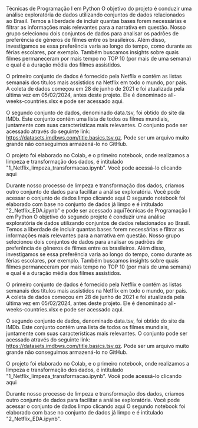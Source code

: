 Técnicas de Programação I em Python
O objetivo do  projeto é conduzir uma análise exploratória de dados utilizando conjuntos de dados relacionados ao Brasil. Temos a liberdade de incluir quantas bases forem necessárias e filtrar as informações mais relevantes para a narrativa em questão. Nosso grupo selecionou dois conjuntos de dados para analisar os padrões de preferência de gêneros de filmes entre os brasileiros. Além disso, investigamos se essa preferência varia ao longo do tempo, como durante as férias escolares, por exemplo. Também buscamos insights sobre quais filmes permaneceram por mais tempo no TOP 10 (por mais de uma semana) e qual é a duração média dos filmes assistidos.

O primeiro conjunto de dados é fornecido pela Netflix e contém as listas semanais dos títulos mais assistidos na Netflix em todo o mundo, por país. A coleta de dados começou em 28 de junho de 2021 e foi atualizada pela última vez em 05/02/2024, antes deste projeto. Ele é denominado all-weeks-countries.xlsx e pode ser acessado aqui.

O segundo conjunto de dados, denominado data.tsv, foi obtido do site da IMDb. Este conjunto contém uma lista de todos os filmes mundiais, juntamente com suas características mais relevantes. O conjunto pode ser acessado através do seguinte link: https://datasets.imdbws.com/title.basics.tsv.gz. Pode ser um arquivo muito grande não conseguimos armazená-lo no GitHub.

O projeto foi elaborado no Colab, e o primeiro notebook, onde realizamos a limpeza e transformação dos dados, é intitulado "1_Netflix_limpeza_transformacao.ipynb". Você pode acessá-lo clicando aqui

Durante nosso processo de limpeza e transformação dos dados, criamos outro conjunto de dados para facilitar a análise exploratória. Você pode acessar o conjunto de dados limpo clicando aqui
O segundo notebook foi elaborado com base no conjunto de dados já limpo e é intitulado "2_Netflix_EDA.ipynb" e pode ser acessado aquiTécnicas de Programação I em Python
O objetivo do segundo projeto é conduzir uma análise exploratória de dados utilizando conjuntos de dados relacionados ao Brasil. Temos a liberdade de incluir quantas bases forem necessárias e filtrar as informações mais relevantes para a narrativa em questão. Nosso grupo selecionou dois conjuntos de dados para analisar os padrões de preferência de gêneros de filmes entre os brasileiros. Além disso, investigamos se essa preferência varia ao longo do tempo, como durante as férias escolares, por exemplo. Também buscamos insights sobre quais filmes permaneceram por mais tempo no TOP 10 (por mais de uma semana) e qual é a duração média dos filmes assistidos.

O primeiro conjunto de dados é fornecido pela Netflix e contém as listas semanais dos títulos mais assistidos na Netflix em todo o mundo, por país. A coleta de dados começou em 28 de junho de 2021 e foi atualizada pela última vez em 05/02/2024, antes deste projeto. Ele é denominado all-weeks-countries.xlsx e pode ser acessado aqui.

O segundo conjunto de dados, denominado data.tsv, foi obtido do site da IMDb. Este conjunto contém uma lista de todos os filmes mundiais, juntamente com suas características mais relevantes. O conjunto pode ser acessado através do seguinte link: https://datasets.imdbws.com/title.basics.tsv.gz. Pode ser um arquivo muito grande não conseguimos armazená-lo no GitHub.

O projeto foi elaborado no Colab, e o primeiro notebook, onde realizamos a limpeza e transformação dos dados, é intitulado "1_Netflix_limpeza_transformacao.ipynb". Você pode acessá-lo clicando aqui

Durante nosso processo de limpeza e transformação dos dados, criamos outro conjunto de dados para facilitar a análise exploratória. Você pode acessar o conjunto de dados limpo clicando aqui
O segundo notebook foi elaborado com base no conjunto de dados já limpo e é intitulado "2_Netflix_EDA.ipynb".
